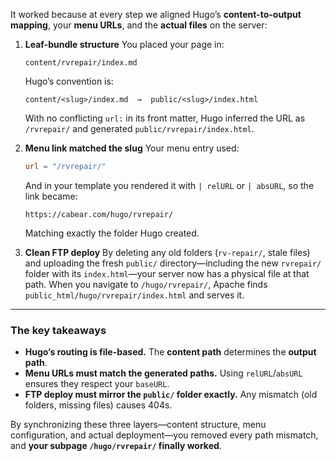 It worked because at every step we aligned Hugo’s **content-to-output mapping**, your **menu URLs**, and the **actual files** on the server:

1. **Leaf-bundle structure**
   You placed your page in:

   ```
   content/rvrepair/index.md
   ```

   Hugo’s convention is:

   ```
   content/<slug>/index.md  →  public/<slug>/index.html
   ```

   With no conflicting `url:` in its front matter, Hugo inferred the URL as `/rvrepair/` and generated `public/rvrepair/index.html`.

2. **Menu link matched the slug**
   Your menu entry used:

   ```toml
   url = "/rvrepair/"
   ```

   And in your template you rendered it with `| relURL` or `| absURL`, so the link became:

   ```
   https://cabear.com/hugo/rvrepair/
   ```

   Matching exactly the folder Hugo created.

3. **Clean FTP deploy**
   By deleting any old folders (`rv-repair/`, stale files) and uploading the fresh `public/` directory—including the new `rvrepair/` folder with its `index.html`—your server now has a physical file at that path. When you navigate to `/hugo/rvrepair/`, Apache finds `public_html/hugo/rvrepair/index.html` and serves it.

---

### The key takeaways

* **Hugo’s routing is file-based.** The **content path** determines the **output path**.
* **Menu URLs must match the generated paths.** Using `relURL`/`absURL` ensures they respect your `baseURL`.
* **FTP deploy must mirror the `public/` folder exactly.** Any mismatch (old folders, missing files) causes 404s.

By synchronizing these three layers—content structure, menu configuration, and actual deployment—you removed every path mismatch, and **your subpage `/hugo/rvrepair/` finally worked**.
